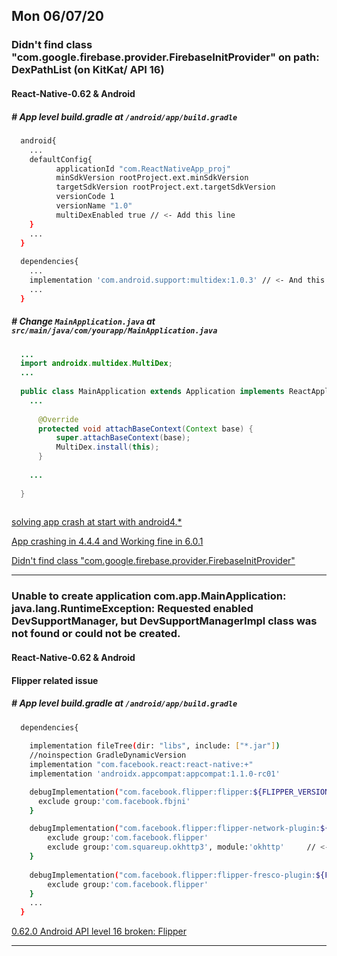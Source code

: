 ## Mon 06/07/20
### Didn't find class "com.google.firebase.provider.FirebaseInitProvider" on path: DexPathList (on KitKat/ API 16)
#### React-Native-0.62 & Android

##### # App level build.gradle at `/android/app/build.gradle`
```sh
  android{
    ...
    defaultConfig{
          applicationId "com.ReactNativeApp_proj"
          minSdkVersion rootProject.ext.minSdkVersion
          targetSdkVersion rootProject.ext.targetSdkVersion
          versionCode 1
          versionName "1.0"
          multiDexEnabled true // <- Add this line
    }
    ...
  }
  
  dependencies{
    ...
    implementation 'com.android.support:multidex:1.0.3' // <- And this line
    ...
  }
```

##### # Change `MainApplication.java` at `src/main/java/com/yourapp/MainApplication.java`
```java
  ...
  import androidx.multidex.MultiDex;
  ...
  
  public class MainApplication extends Application implements ReactApplication {
    ...
    
      @Override 
      protected void attachBaseContext(Context base) {
          super.attachBaseContext(base);
          MultiDex.install(this);
      }
      
    ...
  
  }
  
```

[solving app crash at start with android4.*](https://github.com/invertase/react-native-firebase/issues/2147#issue-446576717)

[App crashing in 4.4.4 and Working fine in 6.0.1](https://github.com/firebase/quickstart-android/issues/105#issuecomment-449877090)

[Didn't find class "com.google.firebase.provider.FirebaseInitProvider"](https://stackoverflow.com/a/43318117/5277438)

---

### Unable to create application com.app.MainApplication: java.lang.RuntimeException: Requested enabled DevSupportManager, but DevSupportManagerImpl class was not found or could not be created.
#### React-Native-0.62 & Android
#### Flipper related issue

##### # App level build.gradle at `/android/app/build.gradle`
```sh
  dependencies{
  
    implementation fileTree(dir: "libs", include: ["*.jar"])
    //noinspection GradleDynamicVersion
    implementation "com.facebook.react:react-native:+"
    implementation 'androidx.appcompat:appcompat:1.1.0-rc01'

    debugImplementation("com.facebook.flipper:flipper:${FLIPPER_VERSION}") {
      exclude group:'com.facebook.fbjni'
    }

    debugImplementation("com.facebook.flipper:flipper-network-plugin:${FLIPPER_VERSION}") {
        exclude group:'com.facebook.flipper'
        exclude group:'com.squareup.okhttp3', module:'okhttp'     // <- Add this line
    }
    
    debugImplementation("com.facebook.flipper:flipper-fresco-plugin:${FLIPPER_VERSION}") {
        exclude group:'com.facebook.flipper'
    }
    ...
  }
```

[0.62.0 Android API level 16 broken: Flipper](https://github.com/facebook/react-native/issues/28481#issuecomment-645546195)

---
